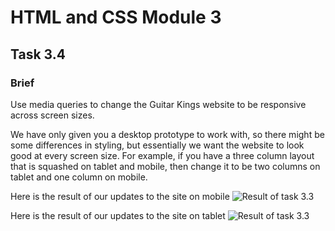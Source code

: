 # HTML and CSS Module 3

## Task 3.4

### Brief

Use media queries to change the Guitar Kings website to be responsive across screen sizes.

We have only given you a desktop prototype to work with, so there might be some differences in styling, but essentially we want the website to look good at every screen size. For example, if you have a three column layout that is squashed on tablet and mobile, then change it to be two columns on tablet and one column on mobile.

Here is the result of our updates to the site on mobile
![Result of task 3.3](assets/html-css-task3-3_result-mobile.gif)

Here is the result of our updates to the site on tablet
![Result of task 3.3](assets/html-css-task3-3_result-tablet.gif)
